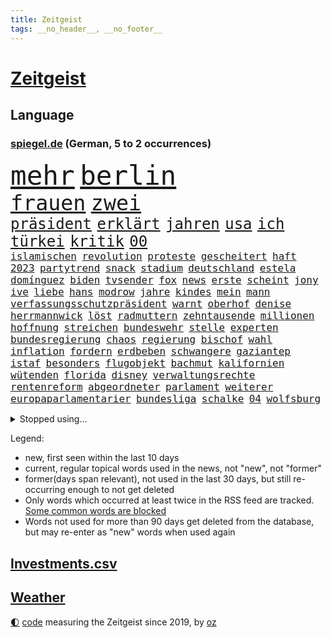 ```yaml
---
title: Zeitgeist
tags: __no_header__, __no_footer__
---
```


# [Zeitgeist](https://oliz.io/zeitgeist/)

## Language

<h3><a href="https://www.spiegel.de" target="_blank">spiegel.de</a> (German, 5 to 2 occurrences)</h3>
<p style="font-family:monospace">
<span style="font-size:32pt"><a href="news_links.html#mehr" class="current">mehr</a></span>
<span style="font-size:32pt"><a href="news_links.html#berlin" class="current">berlin</a></span>
<br>
<span style="font-size:25pt"><a href="news_links.html#frauen" class="current">frauen</a></span>
<span style="font-size:25pt"><a href="news_links.html#zwei" class="current">zwei</a></span>
<br>
<span style="font-size:18pt"><a href="news_links.html#präsident" class="current">präsident</a></span>
<span style="font-size:18pt"><a href="news_links.html#erklärt" class="current">erklärt</a></span>
<span style="font-size:18pt"><a href="news_links.html#jahren" class="current">jahren</a></span>
<span style="font-size:18pt"><a href="news_links.html#usa" class="current">usa</a></span>
<span style="font-size:18pt"><a href="news_links.html#ich" class="current">ich</a></span>
<span style="font-size:18pt"><a href="news_links.html#türkei" class="current">türkei</a></span>
<span style="font-size:18pt"><a href="news_links.html#kritik" class="current">kritik</a></span>
<span style="font-size:18pt"><a href="news_links.html#00" class="current">00</a></span>
<br>
<span style="font-size:12pt"><a href="news_links.html#islamischen" class="current">islamischen</a></span>
<span style="font-size:12pt"><a href="news_links.html#revolution" class="current">revolution</a></span>
<span style="font-size:12pt"><a href="news_links.html#proteste" class="current">proteste</a></span>
<span style="font-size:12pt"><a href="news_links.html#gescheitert" class="current">gescheitert</a></span>
<span style="font-size:12pt"><a href="news_links.html#haft" class="current">haft</a></span>
<span style="font-size:12pt"><a href="news_links.html#2023" class="current">2023</a></span>
<span style="font-size:12pt"><a href="news_links.html#partytrend" class="new">partytrend</a></span>
<span style="font-size:12pt"><a href="news_links.html#snack" class="current">snack</a></span>
<span style="font-size:12pt"><a href="news_links.html#stadium" class="current">stadium</a></span>
<span style="font-size:12pt"><a href="news_links.html#deutschland" class="current">deutschland</a></span>
<span style="font-size:12pt"><a href="news_links.html#estela" class="new">estela</a></span>
<span style="font-size:12pt"><a href="news_links.html#domínguez" class="new">domínguez</a></span>
<span style="font-size:12pt"><a href="news_links.html#biden" class="current">biden</a></span>
<span style="font-size:12pt"><a href="news_links.html#tvsender" class="current">tvsender</a></span>
<span style="font-size:12pt"><a href="news_links.html#fox" class="current">fox</a></span>
<span style="font-size:12pt"><a href="news_links.html#news" class="current">news</a></span>
<span style="font-size:12pt"><a href="news_links.html#erste" class="current">erste</a></span>
<span style="font-size:12pt"><a href="news_links.html#scheint" class="current">scheint</a></span>
<span style="font-size:12pt"><a href="news_links.html#jony" class="new">jony</a></span>
<span style="font-size:12pt"><a href="news_links.html#ive" class="new">ive</a></span>
<span style="font-size:12pt"><a href="news_links.html#liebe" class="current">liebe</a></span>
<span style="font-size:12pt"><a href="news_links.html#hans" class="current">hans</a></span>
<span style="font-size:12pt"><a href="news_links.html#modrow" class="new">modrow</a></span>
<span style="font-size:12pt"><a href="news_links.html#jahre" class="current">jahre</a></span>
<span style="font-size:12pt"><a href="news_links.html#kindes" class="current">kindes</a></span>
<span style="font-size:12pt"><a href="news_links.html#mein" class="current">mein</a></span>
<span style="font-size:12pt"><a href="news_links.html#mann" class="current">mann</a></span>
<span style="font-size:12pt"><a href="news_links.html#verfassungsschutzpräsident" class="current">verfassungsschutzpräsident</a></span>
<span style="font-size:12pt"><a href="news_links.html#warnt" class="current">warnt</a></span>
<span style="font-size:12pt"><a href="news_links.html#oberhof" class="current">oberhof</a></span>
<span style="font-size:12pt"><a href="news_links.html#denise" class="current">denise</a></span>
<span style="font-size:12pt"><a href="news_links.html#herrmannwick" class="current">herrmannwick</a></span>
<span style="font-size:12pt"><a href="news_links.html#löst" class="current">löst</a></span>
<span style="font-size:12pt"><a href="news_links.html#radmuttern" class="new">radmuttern</a></span>
<span style="font-size:12pt"><a href="news_links.html#zehntausende" class="current">zehntausende</a></span>
<span style="font-size:12pt"><a href="news_links.html#millionen" class="current">millionen</a></span>
<span style="font-size:12pt"><a href="news_links.html#hoffnung" class="current">hoffnung</a></span>
<span style="font-size:12pt"><a href="news_links.html#streichen" class="current">streichen</a></span>
<span style="font-size:12pt"><a href="news_links.html#bundeswehr" class="current">bundeswehr</a></span>
<span style="font-size:12pt"><a href="news_links.html#stelle" class="current">stelle</a></span>
<span style="font-size:12pt"><a href="news_links.html#experten" class="current">experten</a></span>
<span style="font-size:12pt"><a href="news_links.html#bundesregierung" class="current">bundesregierung</a></span>
<span style="font-size:12pt"><a href="news_links.html#chaos" class="current">chaos</a></span>
<span style="font-size:12pt"><a href="news_links.html#regierung" class="current">regierung</a></span>
<span style="font-size:12pt"><a href="news_links.html#bischof" class="current">bischof</a></span>
<span style="font-size:12pt"><a href="news_links.html#wahl" class="current">wahl</a></span>
<span style="font-size:12pt"><a href="news_links.html#inflation" class="current">inflation</a></span>
<span style="font-size:12pt"><a href="news_links.html#fordern" class="current">fordern</a></span>
<span style="font-size:12pt"><a href="news_links.html#erdbeben" class="current">erdbeben</a></span>
<span style="font-size:12pt"><a href="news_links.html#schwangere" class="current">schwangere</a></span>
<span style="font-size:12pt"><a href="news_links.html#gaziantep" class="new">gaziantep</a></span>
<span style="font-size:12pt"><a href="news_links.html#istaf" class="new">istaf</a></span>
<span style="font-size:12pt"><a href="news_links.html#besonders" class="current">besonders</a></span>
<span style="font-size:12pt"><a href="news_links.html#flugobjekt" class="current">flugobjekt</a></span>
<span style="font-size:12pt"><a href="news_links.html#bachmut" class="current">bachmut</a></span>
<span style="font-size:12pt"><a href="news_links.html#kalifornien" class="current">kalifornien</a></span>
<span style="font-size:12pt"><a href="news_links.html#wütenden" class="new">wütenden</a></span>
<span style="font-size:12pt"><a href="news_links.html#florida" class="current">florida</a></span>
<span style="font-size:12pt"><a href="news_links.html#disney" class="current">disney</a></span>
<span style="font-size:12pt"><a href="news_links.html#verwaltungsrechte" class="new">verwaltungsrechte</a></span>
<span style="font-size:12pt"><a href="news_links.html#rentenreform" class="current">rentenreform</a></span>
<span style="font-size:12pt"><a href="news_links.html#abgeordneter" class="current">abgeordneter</a></span>
<span style="font-size:12pt"><a href="news_links.html#parlament" class="current">parlament</a></span>
<span style="font-size:12pt"><a href="news_links.html#weiterer" class="current">weiterer</a></span>
<span style="font-size:12pt"><a href="news_links.html#europaparlamentarier" class="new">europaparlamentarier</a></span>
<span style="font-size:12pt"><a href="news_links.html#bundesliga" class="current">bundesliga</a></span>
<span style="font-size:12pt"><a href="news_links.html#schalke" class="current">schalke</a></span>
<span style="font-size:12pt"><a href="news_links.html#04" class="current">04</a></span>
<span style="font-size:12pt"><a href="news_links.html#wolfsburg" class="current">wolfsburg</a></span>
</p>
<details>
<summary>Stopped using...</summary>
<p class="former" style="font-size:12pt">
regel(843) serien(842) autofahrer(841) coronainfektion(841) coronaregeln(841) entdeckten(841) gerechtigkeit(841) investieren(841) privaten(841) walter(841) ausländische(840) strafen(840) sänger(840) diskriminierung(839) erheblich(839) leer(839) lukaschenko(839) schoss(839) versehentlich(839) bahnhof(838) beschimpft(838) beschließt(838) besonderen(838) geburtstag(838) hebt(838) kontrollieren(838) pariser(838) parteitag(838) quarantäne(838) suspendiert(838) szene(838) vergeben(838) williams(838) begleitet(837) illegalen(837) internationaler(837) neuem(837) verschiedene(837) coronazahlen(836) konflikte(836) stürmer(836) videobotschaft(836) bekanntesten(835) bittere(835) dementiert(835) geändert(835) metropole(835) position(835) sicherte(835) widerspruch(835) bmw(834) coronakrise(834) einreisen(834) einzelne(834) führende(834) gastgeber(834) infektionen(834) negativ(834) oberbürgermeister(834) rasant(834) schweigen(834) staatschef(834) weisen(834) csuchef(833) gestrichen(833) reihe(833) roman(833) umstritten(833) versuchte(833) wege(833) zusammenhang(833) abstimmen(832) berlins(832) breitet(832) dachte(832) gemeinden(832) nord(832) priester(832) souverän(832) veranstalter(832) versorgt(832) durfte(831) gegenteil(831) rechts(831) verhängen(831) hubschrauber(830) kaputt(830) sports(830) untersuchungsausschuss(830) vermeiden(830) bielefeld(829) crash(829) davor(829) abschaffen(828) bilden(828) deal(828) pocht(828) simon(828) bundestrainer(827) distanz(827) gespielt(827) moskaus(827) via(827) erfunden(826) homeoffice(826) philipp(826) polnische(826) tokio(826) aufgenommen(825) höhe(825) gesetze(824) jahrhundert(824) klinik(824) nahezu(824) werke(824) geflogen(823) steckte(823) feld(822) signalisiert(821) auftreten(820) dar(820) entwickeln(820) meinen(820) spektakulären(820) zuversichtlich(820) mercedes(819) schwierige(819) sendung(819) besuchen(818) moment(818) status(818) tiefen(818) unterschied(818) gabriel(817) arabische(816) wunder(816) führenden(815) frisch(814) schrecken(814) erfolgreichsten(813) züge(813) ministerium(812) strengen(812) vorgegangen(812) immunität(811) museum(811) prognose(811) regelung(810) insassen(808) eigenes(807) enorme(805) thüringer(803) gruppen(801) hinweis(801) intensivstation(800) schützt(798) türen(798) angeboten(797) lebensgefährlich(796) staatsoberhaupt(783) wmtitel(776) politischer(769) vereins(769) berühmtesten(764) einfache(764) explodiert(759) stopp(759) londons(751) uskapitol(749) langjährige(731) unwahrscheinlich(717) extremwetter(715) josef(699) militärjunta(694) neuanfang(691) erschoss(668) belgische(661) joseph(648) potsdamer(614) notenbank(607) vorsicht(598) akzeptieren(597) fehlte(581) unwettern(580) stundenlang(579) staatschefs(578) terroranschlag(577) strikt(576) schrumpft(566) veröffentlichung(566) las(547) vegas(547) karrierecoach(546) dankte(540) japans(535) höchstwert(534) kameras(526) binden(524) ali(522) jahrzehnt(520) alternative(517) übertragen(517) schürt(515) anhängern(514) angestellten(507) hawaii(502) preiserhöhungen(502) emirat(497) gehälter(495) integration(495) entstanden(489) söders(480) games(479) beeinflusst(477) schränkt(476) mehrfamilienhaus(472) krankenkassen(467) gaspreise(463) stau(463) betrunken(462) saal(462) verwerfungen(461) shanghai(459) messenger(457) ampelparteien(454) magazin(454) obersten(453) verläuft(453) rosa(450) hals(449) radikaler(449) ostdeutschland(444) fotografin(443) russisches(441) fahndet(438) michel(432) schienen(432) kürzer(429) gewaltsamen(427) strompreise(426) stephen(422) zustande(422) meta(420) rekordsumme(418) waffenruhe(417) martina(415) beliebten(414) entsteht(414) management(412) behält(411) nagel(411) erwiesen(410) fdpminister(407) pessimistisch(407) überlebten(400) marcus(397) getäuscht(394) spielplan(392) organisiert(391) bafög(389) gefühle(389) flugzeugen(383) krim(379) bundesaußenministerin(378) desto(378) luhansk(378) waffenstillstand(378) einstellung(377) neuwagen(377) soldat(377) expremier(374) unterscheiden(368) report(365) unabhängiger(363) iraner(362) bestürzt(360) operation(360) dresdner(359) horror(353) m(350) kernkraftwerke(348) beckham(345) herum(342) schuster(337) verspätungen(337) anhalten(336) torwart(335) air(333) begleiten(330) lehnte(328) besetzte(326) gestärkt(325) sportart(325) verspätet(325) bevorstehende(324) unmittelbar(322) gelöst(321) schildern(321) analysen(320) bezahlung(320) vertreten(315) hochrangigen(312) landung(311) invasoren(309) ausländer(306) unabhängig(304) staatsbürgerschaft(300) oligarch(298) vergeltung(297) königsklasse(294) untergebracht(294) ball(293) ausstieg(292) pole(292) dmitrij(288) handys(288) segen(286) schwarzes(283) weitermachen(283) energieminister(282) arbeitslosigkeit(280) euroraum(280) geheimdienstinformationen(280) neuerdings(280) ertrinken(279) großmutter(279) behoben(277) warteten(275) großoffensive(274) golden(271) qualifikation(271) versöhnung(266) verspätung(262) prominenten(260) vogel(260) psychiatrie(259) wütende(259) rüsten(258) ehrt(256) zustände(255) niedergeschlagen(254) kinderinterview(253) viral(251) ex(250) verdrängt(250) absteiger(249) girl(249) spottet(249) stagniert(247) homosexuelle(246) homosexuellen(246) cannabis(245) unobericht(244) brennende(243) anwältin(239) royale(238) straßenverkehr(238) versinkt(238) bedrohte(237) spdgeneralsekretär(237) verbrennungsmotor(236) wettert(236) kandidat(234) naturkatastrophen(234) ulrich(231) verhaftung(231) lng(230) führungskräfte(229) lenkt(228) edeka(227) senegal(227) tvinterview(224) hast(223) gegenwart(222) camilla(221) drin(221) anlauf(220) eurozone(218) alzheimer(216) fehlten(216) baum(215) mob(214) zeichnungen(214) fehlstart(213) plakate(212) brasilianer(211) olympiasiegerin(211) stehende(211) comingout(209) instrument(209) tirol(208) übergewinne(208) erntet(207) netflixdoku(207) beurlaubt(206) verteilen(206) vize(205) billig(203) dramatische(203) gottschalk(203) säure(202) versorgen(202) schlange(201) abschwung(200) ansage(200) lieferengpässe(200) barrikaden(198) brennstäbe(198) entfernen(198) total(198) verkehrsministerium(198) weiterlaufen(197) weltraum(197) anschlags(196) eingeschlagen(196) extra(196) handgemenge(194) gescheiterten(193) schlangen(193) agenda(192) strompreis(192) bay(191) gelbe(191) tampa(191) verleihung(190) toilette(189) funktion(185) spielberg(185) sexistische(183) innenstadt(182) kürzungen(181) usdemokraten(181) beamtenbund(180) etlichen(180) aussteigen(179) gehirn(179) kurzfristige(179) weltspitze(178) 82(177) wichtigster(177) farce(176) feierabend(176) hingelegt(176) kilowattstunde(176) virginia(176) leitzins(175) nachhaltigkeit(175) britischem(174) salz(174) umgehend(174) strikte(173) aufbau(172) kapitols(172) protestbewegung(172) psychischen(172) vereinbarten(172) delegation(171) mithäftling(171) dreijähriger(170) solidarisierte(169) kapazität(168) rezessionsangst(168) wütet(167) bürgergeld(166) fußballlegende(166) globes(166) mithalten(166) rekruten(166) düsteren(165) strenge(165) trailer(165) zerstörungen(165) 2022/23(163) indirekt(163) myanmars(163) spitzen(163) hinterlegt(162) klimabilanz(162) renditen(162) angeordnete(161) treffern(161) erlässt(160) europameisterschaft(160) gründete(160) sea(160) lindsey(159) marvin(159) nachsehen(159) verschärfung(159) bundesratspräsident(158) usrepräsentantenhauses(158) viking(158) zurückhalten(158) films(157) energiesicherheit(156) abwehren(155) ernstfall(154) produzent(154) gehackt(152) wählte(152) rechter(151) unruhen(151) zugspitze(151) 63(150) stechen(150) kreise(149) boni(148) richtete(148) vergisst(148) wackelige(148) gendern(147) gerichtlich(147) randale(147) verurteilter(147) rappers(146) geprallt(144) satellitenbilder(144) sportlicher(144) bonus(143) patzte(143) ökologisch(143) strategen(142) veraltete(142) road(141) routinierter(141) entstehung(140) krankenwagen(140) kündigung(140) marschflugkörper(140) verfeindeten(140) verhaltens(140) dient(139) energiepolitik(139) verbrachte(139) rätseln(138) stellenanzeigen(138) hurrikan(137) reinigung(136) rügt(136) bundesbankpräsident(135) landesarbeitsgericht(134) 45jährige(133) begrenzte(133) abwasser(132) aufgehalten(132) digitalminister(132) volkswirte(132) experimentiert(131) freigegeben(131) jahrhunderts(131) ernüchternd(129) gesetzten(129) bewusstlos(128) gutem(127) ausgenutzt(126) sechsten(126) fachleuten(125) inspiziert(125) modernes(125) 2050(124) sportlerin(124) defizite(123) kollegin(123) militärexperte(123) mitbekommen(123) vereinbarung(123) zahnarzt(123) monatlich(122) sechsjähriger(122) spencer(122) wahlgang(122) abbey(121) strommarkt(121) überraschender(121) ansonsten(120) stützt(120) zusage(120) barrymore(118) drew(118) mittelstand(118) verstaatlichung(118) abwahl(117) billigtarif(117) fabrik(117) liebte(115) steven(115) erschließen(114) medizinischen(114) neuerlichen(114) pr(114) spezialeinheit(114) enormen(113) treibhausgase(113) elbphilharmonie(112) globe(112) königshauses(112) spiderman(112) frischen(111) ulf(111) mobilmachung(110) aufgehen(109) erweist(109) schwedt(109) militärexperten(108) monaco(108) gedreht(107) mikroplastik(107) schlechtes(107) unovollversammlung(107) brunsbüttel(106) desolate(106) gefährlichsten(106) ifo(106) 300000(105) anschluss(105) arbeiter(105) bundesweites(105) verachtung(105) noah(104) überfahren(104) wmfinale(103) bevorstehen(102) podolski(102) regierenden(102) überflutete(102) blau(101) mary(101) verstörend(101) bolsonaros(100) metas(100) verhelfen(100) ächzen(100) ablenkungsmanöver(99) haustür(98) inácio(98) luiz(98) verunglückte(98) akteure(97) erfüllen(97) heizt(97) margrethe(97) werbekunden(97) baupreise(96) geplantes(96) klassiker(96) kurt(96) professioneller(96) winkt(96) blaue(95) finanzmärkte(95) nachkommen(95) straffrei(95) gewalttäter(94) agent(93) autohersteller(93) cyberangriff(93) göttingen(93) operiert(93) hummels(92) trage(92) vergibt(92) vorzeitigen(92) minsk(91) schauspielerinnen(91) verschaffen(91) africa(90) katholischer(90) strafstoß(90) verbrecher(90) zentralratspräsident(90) beerdigt(89) gerechte(89) hob(89) laptops(89) requiem(89) vorsätze(89) erfuhren(88) klischees(88) räumlichkeiten(88) solidarisiert(88) westküste(88) wilhelmshaven(88) wünschte(88) antiterroreinsatz(87) formel1team(87) hockenheim(87) rücktrittsforderungen(87) sinnlos(87) verfünffacht(87) weltall(87) beantragen(86) bundesverkehrsminister(86) carolina(86) frauenfeindliche(86) philosophie(86) schläft(86) schönheit(86) auswanderer(85) champagner(85) geschmack(85) intakt(85) telefonieren(85) alias(84) autorinnen(84) ehrlichkeit(84) lambrechts(84) urteile(84) bundespolitiker(83) erfolgsrezept(83) p(83) simpson(83) 75jährigen(82) beleuchtung(82) cannabislegalisierung(82) oftmals(82) stippvisite(82) zugeständnisse(82) zäh(82) angeht(81) gebastelt(81) harrt(81) rohöl(81) vielversprechend(81) absichern(80) großartig(80) optik(80) vodafone(80) weitergabe(80) anläufe(79) geschaffen(79) terrorismus(79) unzulässig(79) uskonzern(79) verbrechens(79) volkes(79) armin(78) diversität(78) limit(78) spion(78) staatsoper(78) antreibt(77) erforderliche(77) filmstar(77) gestorbenen(77) husten(77) immensen(77) montgomery(77) museums(77) schilderungen(77) süße(77) arzneien(76) beseitigen(76) kindergeburtstag(76) kolleginnen(76) zentralrats(76) 39(75) loben(75) merken(75) stünden(75) testament(75) 1923(74) einschüchterung(74) fassungslosigkeit(74) frederik(74) gepriesen(74) gleise(74) petersplatz(74) vorzeitigem(74) bedienen(73) düstere(73) krankenhausreform(73) meuterei(73) pistole(73) high(72) köstlich(72) menschenrechtsbeauftragte(72) redet(72) regenwald(72) unbekanntes(72) anleitung(71) aufmarschiert(71) aufstellen(71) marderpanzer(71) schmälert(71) tournee(71) usfirma(71) wundermittel(71) kaserne(70) paares(70) unterkommen(70) usamerikanerin(70) enttarnt(69) glaubhaft(69) iranproteste(69) traumatisiert(69) aufenthalt(68) bowie(68) dienste(68) seenot(68) adolf(67) böhmermann(67) einmischung(67) kunstsammlung(67) zugreifen(67) brandmann(66) deklarierte(66) foxconn(66) kürzeren(66) staates(66) vielem(66) cathy(65) dividenden(65) eindringling(65) emily(65) formiert(65) kohlekraft(65) nötigen(65) rabatten(65) bengvir(64) desolaten(64) düster(64) itamar(64) milden(64) profit(64) schulter(64) seattle(64) freitagmorgen(63) konstatiert(63) neuerung(63) verderben(63) zuspitzen(63) abzusichern(62) benedikt(62) dawid(62) durchschnitt(62) hinterbliebene(62) kubacki(62) liberale(62) xvi(62) amber(61) handynutzer(61) kleineren(61) lanz(61) milliardeninvestitionen(61) protestierende(61) regimekritiker(61) vollzogen(61) hirn(60) nevada(60) werfer(60) erkrankten(59) essens(59) godfather(59) industrienationen(59) kabinettsmitglied(59) mcdonald's(59) spielraum(59) ultrarechte(59) netanyahus(58) polarisierung(58) ratzinger(58) unberührt(58) ausdrücklich(57) hsvprofi(57) leichte(57) lydon(57) pünktlichkeit(57) sexpistolssänger(57) wechselte(57) zehntausenden(57) abgeschwächt(56) amtsgericht(56) iggy(56) kanzlerkandidatur(56) schirm(56) 56(55) alidoosti(55) barbarei(55) beauftragen(55) geschüttelt(55) giftet(55) misslungene(55) mitgliedern(55) steuerpolitik(55) taraneh(55) testspiel(55) elektromobilität(54) hill(54) integrität(54) republikanischen(54) sturmgewehr(54) terence(54) todesurteil(54) fahrradunfall(53) gespött(53) kommentiert(53) matt(53) nflspiel(53) organisatoren(53) sprengfalle(53) telefónica(53) umstürzende(53) 51jährige(52) fad(52) heels(52) pandemieregeln(52) rückschritt(52) schulessen(52) begleiterin(51) beispiellosen(51) durcheinander(51) festgenommener(51) kapitolsturm(51) sexualstraftäter(51) adler(50) duda(50) gegenentwurf(50) geldhaus(50) gespeichert(50) niño(50) betriebssystem(49) hintergründen(49) markige(49) müllwagen(49) verschlafen(49) windows(49) abgenommen(48) dfbelf(48) epidemiologe(48) frischer(48) gewechselt(48) medizinisch(48) russlandgeschäfte(48) tennislegende(48) 750000(47) angerufen(47) evakuierungen(47) flügel(47) militante(47) mächtige(47) o2(47) vorgängers(47) überfüllte(47) schutzanzügen(46) 2009(45) düsteres(45) eingewiesen(45) korruptionsermittlungen(45) mitreißenden(45) stromerzeuger(45) wetten(45) wu(45) 32jährigen(44) aussprache(44) erfolgschancen(44) geschieht(44) labor(44) notwendigen(44) orthodoxen(44) unnötig(44) begleitung(43) fdpmann(43) foxconnwerk(43) kiewer(43) metalband(43) neuland(43) regierungskritischer(43) tippte(43) zugelassene(43) abbaggern(42) erstickt(42) neueigentümer(42) paartherapeuten(42) persönlichkeit(42) stadtrat(42) wmaus(42) berufsaussichten(41) drastischer(41) fasern(41) fiktives(41) geschosse(41) hüte(41) liebeslied(41) schengenraum(41) sicherheitsrisiko(41) wahren(41) fehl(40) hautkrebsvorsorge(40) schlotterbeck(40) schusswechsel(40) unterhalt(40) weitesten(40) geerbt(39) hausaufgaben(39) jüdisches(39) streitkräften(39) ubahn(39) werbeverbot(39) ölpreisdeckel(39) einbürgerung(38) gefallene(38) hugo(38) kehrseite(38) laschet(38) morgenstunden(38) ansatz(37) dienstwagen(37) ecke(37) festzunehmen(37) göttlichen(37) handelspartner(37) jill(37) kaution(37) lichtblick(37) prämie(37) reihenfolge(37) tvexperte(37) unangemessen(37) wonder(37) alarmsignal(36) anwendung(36) befördern(36) lebenszeit(36) seifenblasen(36) totschlags(36) alltägliche(35) biontech(35) chefredakteur(35) homophober(35) innsbruck(35) mehrheitlich(35) unbegründet(35) uneinig(35) unternehmenschef(35) venus(35) biathlonweltcup(34) exbundeskanzler(34) fabuliert(34) favoritencheck(34) kammerspiel(34) nordostseekanal(34) skisaison(34) spender(34) trainerstab(34) grand(33) lahmlegen(33) peinlich(33) pfarrer(33) rind(33) zäsur(33) frühjahrsoffensive(32) grassiert(32) lebensversicherungen(32) lockert(32) reisepass(32) sparte(32) todesurteile(32) vorletzten(32) centers(31) cloppenburg(31) gläubige(31) senatorin(31) steine(31) tschüs(31) umgeben(31) wmviertelfinale(31) biograf(30) eingestehen(30) elementary(30) hassen(30) millionenpublikum(30) reformvorschläge(30) umbauen(30) verspätete(30) ölfeld(30) überstanden(30) 32jährige(29) fremden(29) importe(29) schärferes(29) vakzine(29) überbieten(29) klimafreundlichen(28) rammt(28) weihnachtsmärkte(28) übersterblichkeit(28) brustkrebs(27) feuerwerk(27) regisseurs(27) unnötigen(27) gefälschten(26) unterm(26) waffenhilfe(26) attentäter(25) banshees(25) belästigungsvorwürfe(25) filmstudio(25) frührentner(25) inisherin(25) doppelten(24) unbeeindruckt(24) 1988(23) autoritäre(23) erfährt(23) eroberung(23) etablieren(23) gesetzesverschärfung(23) käse(23) patchworkfamilien(23) sagten(23) verdreifacht(23) vierschanzentournee(23) boom(22) jane(22) schwarzarbeit(22) strafverfolgung(22) vorstand(22) darlehen(21) giert(21) waffenrechts(21) dartswm(20) gerwen(20) hinziehen(20) lieferbar(20) medienschelte(20) missbrauchsvorwürfen(20) reederei(20) wiederholungstäter(20) center(19) einspringen(19) hussey(19) jener(19) rekordjahr(19) rüstet(19) säuglings(19) uszeitung(19) volkswagenkonzern(19) fargo(18) gerwyn(18) klimaschützern(18) lindern(18) pontifex(18) unpünktlich(18) wandte(18) wells(18) beeindruckende(17) besserung(17) etabliert(17) fassen(17) stunt(17) wintersturm(17) ayatollah(16) einträge(16) fonda(16) gültig(16) instabiler(16) klimaterroristen(16) modellrechnungen(16) unwort(16) verlangsamt(16) wahnsinn(16) weihnachtsfest(16) zoll(16) flüchtig(15) halbherzige(15) offensiven(15) bundesfinanzministerium(14) dark(14) einsam(14) gebürtige(14) kantinenessen(14) schwulen(14) familiengeheimnis(13) liberaleren(13) oberhaupt(13) schnees(13) silvesterböller(13) three(13) verbote(13) verfällt(13) anzusprechen(12) clemens(12) glass(12) kirchen(12) onion(12) springen(12) straßenbahn(12) stunts(12) autobauers(11) bolsonaroanhänger(11) cohen(11) notfallsanitäter(11) quarantänepflicht(11)
</p>
</details>
<p>Legend:
<ul>
<li><span class="new">new</span>, first seen within the last 10 days</li>
<li><span class="current">current</span>, regular topical words used in the news, not "new", not "former"</li>
<li><span class="former">former(days span relevant)</span>, not used in the last 30 days, but still re-occurring enough to not get deleted</li>
<li>Only words which occurred at least twice in the RSS feed are tracked. <a href="language/filters.py">Some common words are blocked</a></li>
<li>Words not used for more than 90 days get deleted from the database, but may re-enter as "new" words when used again</li>
</ul>
</p>

## [Investments](investments.html)[.csv](investments.csv)

## [Weather](weather.html)

<footer>
<a href="javascript:toggleTheme()" class="nav">🌓</a>
<a href="https://github.com/ooz/zeitgeist">code</a> measuring the Zeitgeist since 2019, by <a href="https://oliz.io">oz</a>
</footer>
